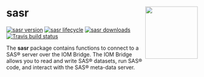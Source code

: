 # sasr <img src="./man/images/sasr.jpg" align="right" height="138" />

<!-- badges: start -->
  
[![sasr version](https://www.r-pkg.org/badges/version/sasr)](https://cran.r-project.org/package=sasr)
[![sasr lifecycle](https://img.shields.io/badge/lifecycle-experimental-blue.svg)](https://cran.r-project.org/package=sasr)
[![sasr downloads](https://cranlogs.r-pkg.org/badges/grand-total/sasr)](https://cran.r-project.org/package=sasr)
[![Travis build status](https://travis-ci.com/dbosak01/sasr.svg?branch=master)](https://travis-ci.com/dbosak01/sasr)

<!-- badges: end -->
  
The **sasr** package contains functions to connect to 
a SAS® server over the IOM Bridge.  The IOM Bridge allows you to read and
write SAS® datasets, run SAS® code, and interact with the SAS® meta-data 
server. 
